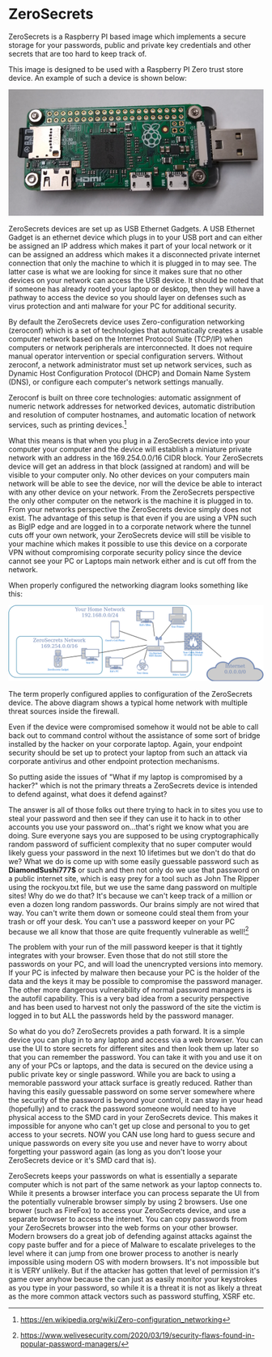 # ZeroSecrets 
ZeroSecrets is a Raspberry PI based image which implements a secure storage for your passwords, public and private key credentials and other secrets that 
are too hard to keep track of.

This image is designed to be used with a Raspberry PI Zero trust store device.  An example of such a device is shown below:

![Trust Store Device Picture](/doc/images/ZeroSecrets-Device.png)

ZeroSecrets devices are set up as USB Ethernet Gadgets.  A USB Ethernet Gadget is an ethernet device which plugs in to your USB port and can either be assigned an IP address which makes it part of your local network or it can be assigned an address which makes it a disconnected private internet connection that only the machine to which it is plugged in to may see.  The latter case is what we are looking for since it makes sure that no other devices on your network can access the USB device.  It should be noted that if someone has already rooted your laptop or desktop, then they will have a pathway to access the device so you should layer on defenses such as virus protection and anti malware for your PC for additional security.

By default the ZeroSecrets device uses Zero-configuration networking (zeroconf) which is a set of technologies that automatically creates a usable computer network based on the Internet Protocol Suite (TCP/IP) when computers or network peripherals are interconnected. It does not require manual operator intervention or special configuration servers. Without zeroconf, a network administrator must set up network services, such as Dynamic Host Configuration Protocol (DHCP) and Domain Name System (DNS), or configure each computer's network settings manually.

Zeroconf is built on three core technologies: automatic assignment of numeric network addresses for networked devices, automatic distribution and resolution of computer hostnames, and automatic location of network services, such as printing devices.[^1] 

What this means is that when you plug in a ZeroSecrets device into your computer your computer and the device will establish a miniature private network with an address in the 169.254.0.0/16 CIDR block.  Your ZeroSecrets device will get an address in that block (assigned at random) and will be visible to your computer only.  No other devices on your computers main network will be able to see the device, nor will the device be able to interact with any other device on your network.  From the ZeroSecrets perspective the only other computer on the network is the machine it is plugged in to.  From your networks perspective the ZeroSecrets device simply does not exist.  The advantage of this setup is that even if you are using a VPN such as BigIP edge and are logged in to a corporate network where the tunnel cuts off your own network, your ZeroSecrets device will still be visible to your machine which makes it possible to use this device on a corporate VPN without compromising corporate security policy since the device cannot see your PC or Laptops main network either and is cut off from the network. 

When properly configured the networking diagram looks something like this:

![Zero Secrets Network Diagram](/doc/images/ZeroSecretsNetworkDiagram.png)

The term properly configured applies to configuration of the ZeroSecrets device.  The above diagram shows a typical home network with multiple threat sources inside the firewall.

Even if the device were compromised somehow it would not be able to call back out to command control without the assistance of some sort of bridge installed by the hacker on your corporate laptop. Again, your endpoint security should be set up to protect your laptop from such an attack via corporate antivirus and other endpoint protection mechanisms.

So putting aside the issues of "What if my laptop is compromised by a hacker?" which is not the primary threats a ZeroSecrets device is intended to defend against, what does it defend against?

The answer is all of those folks out there trying to hack in to sites you use to steal your password and then see if they can use it to hack in to other accounts you use your password on...that's right we know what you are doing.  Sure everyone says you are supposed to be using cryptographically random password of sufficient complexity that no super computer would likely guess your password in the next 10 lifetimes but we don't do that do we?  What we do is come up with some easily guessable password such as **DiamondSushi777$** or such and then not only do we use that password on a public internet site, which is easy prey for a tool such as John The Ripper using the rockyou.txt file, but we use the same dang password on multiple sites!  Why do we do that?  It's because we can't keep track of a million or even a dozen long random passwords.  Our brains simply are not wired that way.  You can't write them down or someone could steal them from your trash or off your desk. You can't use a password keeper on your PC because we all know that those are quite frequently vulnerable as well![^2] 

The problem with your run of the mill password keeper is that it tightly integrates with your browser.  Even those that do not still store the passwords on your PC, and will load the unencrypted versions into memory.  If your PC is infected by malware then because your PC is the holder of the data and the keys it may be possible to compromise the password manager.  The other more dangerous vulnerability of normal password managers is the autofil capability.  This is a very bad idea from a security perspective and has been used to harvest not only the password of the site the victim is logged in to but ALL the passwords held by the password manager.  

So what do you do?  ZeroSecrets provides a path forward.  It is a simple device you can plug in to any laptop and access via a web browser.  You can use the UI to store secrets for different sites and then look them up later so that you can remember the password.  You can take it with you and use it on any of your PCs or laptops, and the data is secured on the device using a public private key or single password.  While you are back to using a memorable password your attack surface is greatly reduced.  Rather than having this easily guessable password on some server somewhere where the security of the password is beyond your control, it can stay in your head (hopefully) and to crack the password someone would need to have physical access to the SMD card in your ZeroSecrets device.  This makes it impossible for anyone who can't get up close and personal to you to get access to your secrets.  NOW you CAN use long hard to guess secure and unique passwords on every site you use and never have to worry about forgetting your password again (as long as you don't loose your ZeroSecrets device or it's SMD card that is).

ZeroSecrets keeps your passwords on what is essentially a separate computer which is not part of the same network as your laptop connects to.  While it presents a browser interface you can process separate the UI from the potentially vulnerable browser simply by using 2 browsers.  Use one brower (such as FireFox) to access your ZeroSecrets device, and use a separate browser to access the internet.  You can copy passwords from your ZeroSecrets browser into the web forms on your other browser.  Modern browsers do a great job of defending against attacks against the copy paste buffer and for a piece of Malware to escalate priveleges to the level where it can jump from one brower process to another is nearly impossible using modern OS with modern browsers.  It's not impossible but it is VERY unlikely.  But if the attacker has gotten that level of permission it's game over anyhow because the can just as easily monitor your keystrokes as you type in your password, so while it is a threat it is not as likely a threat as the more common attack vectors such as password stuffing, XSRF etc.

[^1]: https://en.wikipedia.org/wiki/Zero-configuration_networking
[^2]: https://www.welivesecurity.com/2020/03/19/security-flaws-found-in-popular-password-managers/
